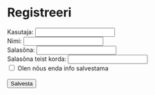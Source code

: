 <!DOCTYPE html>
<html>
    <head>
        <link rel="preconnect" href="https://fonts.googleapis.com">
        <link rel="preconnect" href="https://fonts.gstatic.com" crossorigin>
        <link href="https://fonts.googleapis.com/css2?family=Libre+Franklin:ital,wght@0,100..900;1,100..900&display=swap"
            rel="stylesheet">
        <meta charset="UTF-8">
        <link rel="stylesheet" href="./stylesheet.css">
        <title>Registreerimisleht</title>
    </head>
    <body>
        <div class="container">
            <h1>Registreeri</h1>
            <form class="login">
                <label>Kasutaja:</label>
                <input type="text"><br>
                <label>Nimi:</label>
                <input type="text"><br>
                <label>Salasõna:</label>
                <input type="password"><br>
                <label>Salasõna teist korda:</label>
                <input type="password"><br>
                <input class="checkbox1" type="checkbox"> Olen nõus enda info salvestama <br><br>
                <!-- <input class="submit1" type="Submit"> -->
                <button class="submit1" type="button">Salvesta</button>
             </form>
        </div>
    </body>

</html>
